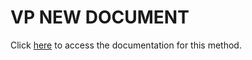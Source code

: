 <!---->
# VP NEW DOCUMENT

Click [here](https://developer.4d.com/docs/ViewPro/method-list#vp-new-document) to access the documentation for this method.

